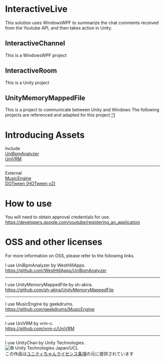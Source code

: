# InteractiveLive
This solution uses WindowsWPF to summarize the chat comments received from the Youtube API, and then takes action in Unity.

## InteractiveChannel
This is a WindowsWPF project

## InteractiveRoom
This is a Unity project

## UnityMemoryMappedFile
This is a project to communicate between Unity and Windows
The following projects are referenced and adapted for this project.[^1](#^1)  

# Introducing Assets
Include  
[UniBpmAnalyzer](https://github.com/WestHillApps/UniBpmAnalyzer)  
[UniVRM](https://github.com/vrm-c/UniVRM)

---

External  
[MusicEngine](https://github.com/geekdrums/MusicEngine)  
[DOTween (HOTween v2)](https://assetstore.unity.com/packages/tools/animation/dotween-hotween-v2-27676)  

# How to use
You will need to obtain approval credentials for use.  
https://developers.google.com/youtube/registering_an_application


# OSS and other licenses
For more information on OSS, please refer to the following links.

I use UniBpmAnalyzer by WestHillApps.  
https://github.com/WestHillApps/UniBpmAnalyzer  

---

<a id="^1"></a>
I use UnityMemoryMappedFile by sh-akira.   
https://github.com/sh-akira/UnityMemoryMappedFile

---

I use MusicEngine by geekdrums.  
https://github.com/geekdrums/MusicEngine

---

I use UniVRM by vrm-c.  
https://github.com/vrm-c/UniVRM

---

I use UnityChan by Unity Technologies.  
![© Unity Technologies Japan/UCL](https://unity-chan.com/images/imageLicenseLogo.png "© Unity Technologies Japan/UCL")
<br>この作品は[ユニティちゃんライセンス条項](https://unity-chan.com/contents/license_jp/)の元に提供されています
